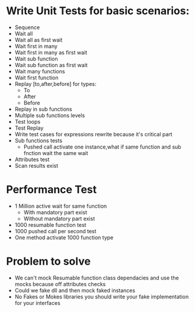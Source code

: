 ﻿
# Write Unit Tests for basic scenarios:
* Sequence
* Wait all
* Wait all as first wait
* Wait first in many
* Wait first in many as first wait
* Wait sub function
* Wait sub function as first wait
* Wait many functions
* Wait first function
* Replay [to,after,before] for types:
	* To
	* After
	* Before
* Replay in sub functions
* Multiple sub functions levels
* Test loops
* Test Replay
* Write test cases for expressions rewrite because it's critical part
* Sub functions tests
	* Pushed call activate one instance,what if same function and sub fnction wait the same wait
* Attributes test
* Scan results exist
# Performance Test
* 1 Million active wait for same function
	* With mandatory part exist
	* Without mandatory part exist
* 1000 resumable function test
* 1000 pushed call per second test
* One method activate 1000 function type

# Problem to solve 
* We can't mock Resumable function class dependacies and use the mocks because off attributes checks
* Could we fake dll and then mock faked instances
* No Fakes or Mokes libraries you should write your fake implementation for your interfaces